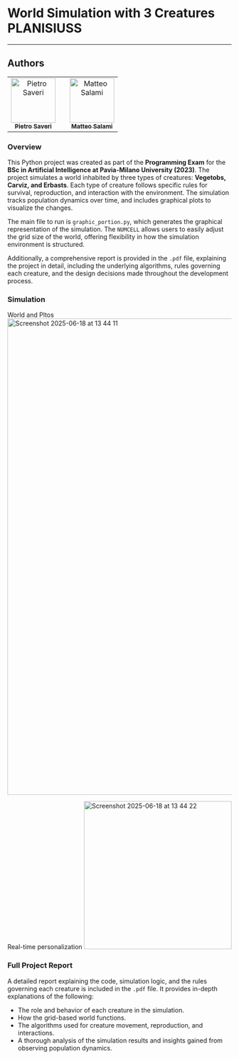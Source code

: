 # World Simulation with 3 Creatures PLANISIUSS 
---

## Authors  
<div align="center"> <table> <tr> <td align="center"> <a href="https://github.com/PietroSaveri"> <img src="https://github.com/PietroSaveri.png" width="100px;" alt="Pietro Saveri"/><br /> <sub><b>Pietro Saveri</b></sub> </a> </td> <td align="center"></sub> </a> </td> <td align="center"> <a href="https://github.com/M4tteoo"> <img src="https://github.com/M4tteoo.png" width="100px;" alt="Matteo Salami"/><br /> <sub><b>Matteo Salami</b></sub> </a> </td> </tr> </table> </div>

### Overview

This Python project was created as part of the **Programming Exam** for the **BSc in Artificial Intelligence at Pavia-Milano University (2023)**. The project simulates a world inhabited by three types of creatures: **Vegetobs, Carviz, and Erbasts**. Each type of creature follows specific rules for survival, reproduction, and interaction with the environment. The simulation tracks population dynamics over time, and includes graphical plots to visualize the changes.

The main file to run is ``` graphic_portion.py ```, which generates the graphical representation of the simulation. The ``` NUMCELL ``` allows users to easily adjust the grid size of the world, offering flexibility in how the simulation environment is structured.

Additionally, a comprehensive report is provided in the ```.pdf``` file, explaining the project in detail, including the underlying algorithms, rules governing each creature, and the design decisions made throughout the development process.

### Simulation

World and Pltos <img width="1068" alt="Screenshot 2025-06-18 at 13 44 11" src="https://github.com/user-attachments/assets/8f86a8c4-5eef-4686-8d2d-8851c0f1f442" />

Real-time personalization <img width="332" alt="Screenshot 2025-06-18 at 13 44 22" src="https://github.com/user-attachments/assets/c8726506-fc19-4e03-b9ed-f0f32b4606c4" />


### Full Project Report

A detailed report explaining the code, simulation logic, and the rules governing each creature is included in the ```.pdf``` file. It provides in-depth explanations of the following:

- The role and behavior of each creature in the simulation.
- How the grid-based world functions.
- The algorithms used for creature movement, reproduction, and interactions.
- A thorough analysis of the simulation results and insights gained from observing population dynamics.
